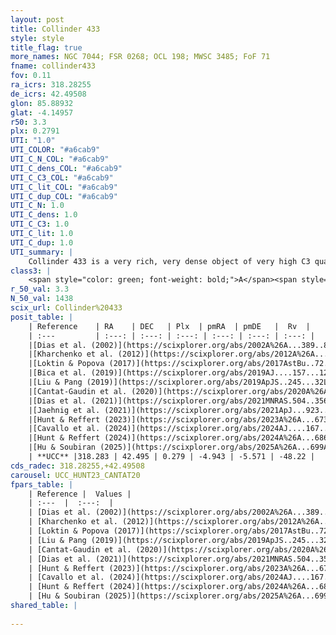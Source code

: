 ```yaml
---
layout: post
title: Collinder 433
style: style
title_flag: true
more_names: NGC 7044; FSR 0268; OCL 198; MWSC 3485; FoF 71
fname: collinder433
fov: 0.11
ra_icrs: 318.28255
de_icrs: 42.49508
glon: 85.88932
glat: -4.14957
r50: 3.3
plx: 0.2791
UTI: "1.0"
UTI_COLOR: "#a6cab9"
UTI_C_N_COL: "#a6cab9"
UTI_C_dens_COL: "#a6cab9"
UTI_C_C3_COL: "#a6cab9"
UTI_C_lit_COL: "#a6cab9"
UTI_C_dup_COL: "#a6cab9"
UTI_C_N: 1.0
UTI_C_dens: 1.0
UTI_C_C3: 1.0
UTI_C_lit: 1.0
UTI_C_dup: 1.0
UTI_summary: |
    Collinder 433 is a very rich, very dense object of very high C3 quality. It is very well-studied in the literature.
class3: |
    <span style="color: green; font-weight: bold;">A</span><span style="color: green; font-weight: bold;">A</span>
r_50_val: 3.3
N_50_val: 1438
scix_url: Collinder%20433
posit_table: |
    | Reference    | RA    | DEC   | Plx  | pmRA  | pmDE   |  Rv  |
    | :---         | :---: | :---: | :---: | :---: | :---: | :---: |
    |[Dias et al. (2002)](https://scixplorer.org/abs/2002A%26A...389..871D) | 318.288 | 42.495 | -- | -2.18 | -4.97 | -50.56 |
    |[Kharchenko et al. (2012)](https://scixplorer.org/abs/2012A%26A...543A.156K) | 318.293 | 42.495 | -- | -4.06 | -1.22 | -- |
    |[Loktin & Popova (2017)](https://scixplorer.org/abs/2017AstBu..72..257L) | 318.285 | 42.496 | -- | -1.139 | -0.688 | -50.6 |
    |[Bica et al. (2019)](https://scixplorer.org/abs/2019AJ....157...12B) | 318.24 | 42.487 | -- | -- | -- | -- |
    |[Liu & Pang (2019)](https://scixplorer.org/abs/2019ApJS..245...32L) | 318.293 | 42.496 | 0.293 | -4.956 | -5.525 | -- |
    |[Cantat-Gaudin et al. (2020)](https://scixplorer.org/abs/2020A%26A...640A...1C) | 318.284 | 42.494 | 0.273 | -4.976 | -5.526 | -- |
    |[Dias et al. (2021)](https://scixplorer.org/abs/2021MNRAS.504..356D) | 318.287 | 42.498 | 0.274 | -4.971 | -5.538 | -48.753 |
    |[Jaehnig et al. (2021)](https://scixplorer.org/abs/2021ApJ...923..129J) | 318.285 | 42.493 | 0.3 | -4.976 | -5.52 | -- |
    |[Hunt & Reffert (2023)](https://scixplorer.org/abs/2023A%26A...673A.114H) | 318.285 | 42.494 | 0.27 | -4.95 | -5.569 | -49.187 |
    |[Cavallo et al. (2024)](https://scixplorer.org/abs/2024AJ....167...12C) | 318.291 | 42.496 | 0.27 | -- | -- | -- |
    |[Hunt & Reffert (2024)](https://scixplorer.org/abs/2024A%26A...686A..42H) | 318.285 | 42.494 | 0.27 | -4.95 | -5.569 | -49.187 |
    |[Hu & Soubiran (2025)](https://scixplorer.org/abs/2025A%26A...699A.246H) | 318.291 | 42.496 | -- | -- | -- | -- |
    | **UCC** |318.283 | 42.495 | 0.279 | -4.943 | -5.571 | -48.22 | 
cds_radec: 318.28255,+42.49508
carousel: UCC_HUNT23_CANTAT20
fpars_table: |
    | Reference |  Values |
    | :---  |  :---:  |
    | [Dias et al. (2002)](https://scixplorer.org/abs/2002A%26A...389..871D) | `E(B-V)=0.66, Dist=3326.0, Age=9.1, [Fe/H]=-0.16` |
    | [Kharchenko et al. (2012)](https://scixplorer.org/abs/2012A%26A...543A.156K) | `e_bv=0.604, distance=3171, log_age=9.28, metallicity=-0.16` |
    | [Loktin & Popova (2017)](https://scixplorer.org/abs/2017AstBu..72..257L) | `E(B-V)=0.608, Dmod=12.675, logt=9.252` |
    | [Liu & Pang (2019)](https://scixplorer.org/abs/2019ApJS..245...32L) | `Age=1.23, Z=0.25` |
    | [Cantat-Gaudin et al. (2020)](https://scixplorer.org/abs/2020A%26A...640A...1C) | `AVNN=1.78, DMNN=12.56, AgeNN=9.22` |
    | [Dias et al. (2021)](https://scixplorer.org/abs/2021MNRAS.504..356D) | `Av=2.649, Dist=3225, logage=9.123, [Fe/H]=-0.189` |
    | [Hunt & Reffert (2023)](https://scixplorer.org/abs/2023A%26A...673A.114H) | `AV50=2.692, diffAV50=1.805, MOD50=12.578, logAge50=8.826` |
    | [Cavallo et al. (2024)](https://scixplorer.org/abs/2024AJ....167...12C) | `AV50=2.65, dMod50=12.36, logAge50=9.13, [Fe/H]50=-0.04` |
    | [Hunt & Reffert (2024)](https://scixplorer.org/abs/2024A%26A...686A..42H) | `MassJ=10533.2` |
    | [Hu & Soubiran (2025)](https://scixplorer.org/abs/2025A%26A...699A.246H) | `MA22=-0.13, MA23f=-0.24, MA23g=-0.03, MZ23=-0.11, MK24=-0.14, MF24=-0.19` |
shared_table: |
    
---
```

